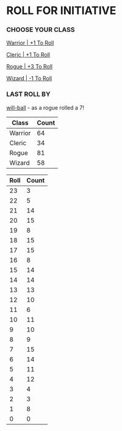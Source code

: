 # ROLL FOR INITIATIVE
### CHOOSE YOUR CLASS

[Warrior | +1 To Roll](https://github.com/benjaminsampica/benjaminsampica/issues/new?title=roll%7Cwarrior&body=Just+click+%27Submit+new+issue%27.)

[Cleric | +1 To Roll](https://github.com/benjaminsampica/benjaminsampica/issues/new?title=roll%7Ccleric&body=Just+click+%27Submit+new+issue%27.)

[Rogue | +3 To Roll](https://github.com/benjaminsampica/benjaminsampica/issues/new?title=roll%7Crogue&body=Just+click+%27Submit+new+issue%27.)

[Wizard | -1 To Roll](https://github.com/benjaminsampica/benjaminsampica/issues/new?title=roll%7Cwizard&body=Just+click+%27Submit+new+issue%27.)
### LAST ROLL BY
[will-ball](https://www.github.com/will-ball) - as a rogue rolled a 7!

|Class|Count|
|-|-|
|Warrior|64|
|Cleric|34|
|Rogue|81|
|Wizard|58|

|Roll|Count|
|-|-|
|23|3
|22|5
|21|14
|20|15
|19|8
|18|15
|17|15
|16|8
|15|14
|14|14
|13|13
|12|10
|11|6
|10|11
|9|10
|8|9
|7|15
|6|14
|5|11
|4|12
|3|4
|2|3
|1|8
|0|0
